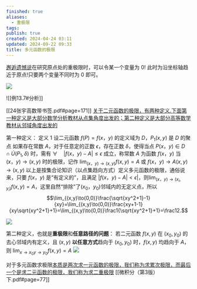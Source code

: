 ```yaml
---
finished: true
aliases:
  - 重极限
tags: 
publish: true
created: 2024-04-24 03:11
updated: 2024-09-22 09:33
title: 多元函数的极限
---
```

[邂逅遗憾说](https://www.bilibili.com/video/BV1uuxJefEg5?t=223.5)在研究原点处的重极限时，可以令某一个变量为 0! 此时为沿坐标轴趋近于原点!只要两个变量不同时为 0 即可。

![](https://img.hwenyi.tech/202410241143887.webp)


![[例13.7#分析]]


[[24张宇高数带书签.pdf#page=171]]
[关于二元函数的极限，有两种定义.下面第一种定义是大部分数学分析教材从点集角度出发的；第二种定义是大部分高等数学教材从邻域角度出发的](obsidian://bookmaster?type=open-book&bid=YtkKDToqywQHISXn&aid=afa16ea8-c151-870e-a2a8-8597b6383f53&page=171)

第一种定义：
定义 1 设二元函数 $f(P)=f(x，y)$ 的定义域为 $D$，$P_{1}(x,y)$ 是 $D$ 的聚点 如果存在常数 $A$，对于任意定的正数 $\epsilon$，存在正数 $\delta$，使得当点 $P(x，y)\in D\cap\dot{U}(P_{1},\delta)$ 时，需有 $\forall\quad|f(x，y)-A|\leq\epsilon$ 成立，称常数 $A$ 为函数 $f(x，y)$ 当 $(x，y)\to(x,y)$ 时的极限，记作
$\lim_{(x，y)\to(x,y)}f(x,y)=A$ 或 $f(x，y)\to A(x,y)\to(x,y)$
以上是按集合论知识（以点集趋向方式）定义多元函数的极限，通俗说来，只要 $f(x，y)$ 是“有定义的”，且满足 $|f(x，y)-A|<\epsilon|$，则$\lim_{(x，y)\to(x_i,y_i)}f(x,y)=A$，这里自然“排除”了$(x_0，y_0)$邻域内的无定义点，所以
$$\lim_{(x,y)\to(0,0)}\frac{\sqrt{xy^2+1}-1}{xy}=\lim_{(x,y)\to(0,0)}\frac{xy+1-1}{xy\sqrt{xy^2+1}+1}=\lim_{(x,y)\to(0,0)}\frac1{\sqrt{xy^2+1}+1}=\frac12.$$

![](https://img.hwenyi.tech/202404241123540.webp)

第二种定义，也就是**重极限**和**任意路径的问题**：
若二元函数 $f(x,y)$ 在 $(x_0,y_0)$ 的去心邻域内有定义，且 $(x,y)$ **以任意方式**趋向于 $(x_0,y_0)$ 时，$f(x,y)$ 均趋向于 $A$，则 $\lim_{{x\to x_{0}}{{y\to y_{0}}}}f(x,y)=A$
![](https://img.hwenyi.tech/202404241123501.webp)

对于多元函数求极限[本质是两次求一元函数的极限，我们称为求累次极限，而最后一个是求二元函数的极限，我们称为求二重极限](obsidian://bookmaster?type=open-book&bid=CFpBcvnBrAaUiHJW&aid=4b5a26ec-21bd-2840-776b-fd0e8435cc54&page=77)
[[微积分（第3版）下.pdf#page=77]]
